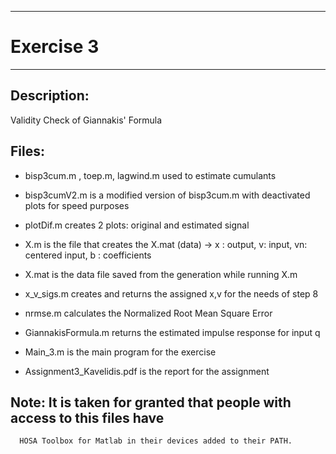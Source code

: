 ----------
# Exercise 3
----------

## Description:

Validity Check of Giannakis' Formula

## Files:

- bisp3cum.m , toep.m, lagwind.m used to estimate cumulants

- bisp3cumV2.m is a modified version of bisp3cum.m with deactivated plots for
  speed purposes

- plotDif.m creates 2 plots: original and estimated signal

- X.m is the file that creates the 
  X.mat (data) -> x : output, v: input, vn: centered input, b : coefficients

- X.mat is the data file saved from the generation while running X.m

- x_v_sigs.m creates and returns the assigned x,v for the needs of step 8

- nrmse.m calculates the Normalized Root Mean Square Error

- GiannakisFormula.m returns the estimated impulse response for input q

- Main_3.m is the main program for the exercise

- Assignment3_Kavelidis.pdf is the report for the assignment

## Note: It is taken for granted that people with access to this files have
      HOSA Toolbox for Matlab in their devices added to their PATH.
